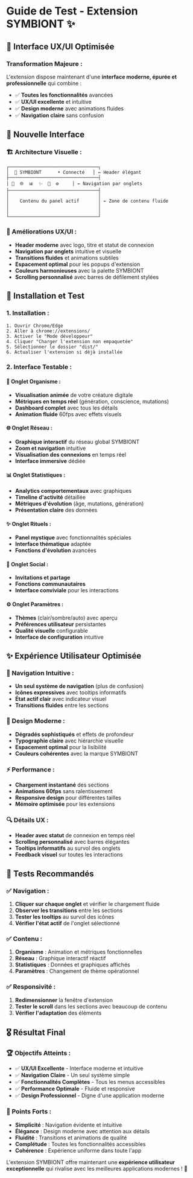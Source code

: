 # Guide de Test - Extension SYMBIONT ✨

## 🎯 Interface UX/UI Optimisée

### **Transformation Majeure :**
L'extension dispose maintenant d'une **interface moderne, épurée et professionnelle** qui combine :
- ✅ **Toutes les fonctionnalités** avancées
- ✅ **UX/UI excellente** et intuitive  
- ✅ **Design moderne** avec animations fluides
- ✅ **Navigation claire** sans confusion

## 🎨 Nouvelle Interface

### **🏗️ Architecture Visuelle :**
```
┌─────────────────────────────────┐
│  🧬 SYMBIONT      • Connecté   │ ← Header élégant
├─────────────────────────────────┤
│ 🧬  🌐  📊  ✨  👥  ⚙️     │ ← Navigation par onglets
├─────────────────────────────────┤
│                                 │
│    Contenu du panel actif       │ ← Zone de contenu fluide
│                                 │
│                                 │
└─────────────────────────────────┘
```

### **🎯 Améliorations UX/UI :**
- **Header moderne** avec logo, titre et statut de connexion
- **Navigation par onglets** intuitive et visuelle
- **Transitions fluides** et animations subtiles
- **Espacement optimal** pour les popups d'extension
- **Couleurs harmonieuses** avec la palette SYMBIONT
- **Scrolling personnalisé** avec barres de défilement stylées

## 🔧 Installation et Test

### **1. Installation :**
```
1. Ouvrir Chrome/Edge
2. Aller à chrome://extensions/
3. Activer le "Mode développeur"
4. Cliquer "Charger l'extension non empaquetée"
5. Sélectionner le dossier "dist/"
6. Actualiser l'extension si déjà installée
```

### **2. Interface Testable :**

#### **🧬 Onglet Organisme :**
- **Visualisation animée** de votre créature digitale
- **Métriques en temps réel** (génération, conscience, mutations)
- **Dashboard complet** avec tous les détails
- **Animation fluide** 60fps avec effets visuels

#### **🌐 Onglet Réseau :**
- **Graphique interactif** du réseau global SYMBIONT
- **Zoom et navigation** intuitive
- **Visualisation des connexions** en temps réel
- **Interface immersive** dédiée

#### **📊 Onglet Statistiques :**
- **Analytics comportementaux** avec graphiques
- **Timeline d'activité** détaillée
- **Métriques d'évolution** (âge, mutations, génération)
- **Présentation claire** des données

#### **✨ Onglet Rituels :**
- **Panel mystique** avec fonctionnalités spéciales
- **Interface thématique** adaptée
- **Fonctions d'évolution** avancées

#### **👥 Onglet Social :**
- **Invitations et partage** 
- **Fonctions communautaires**
- **Interface conviviale** pour les interactions

#### **⚙️ Onglet Paramètres :**
- **Thèmes** (clair/sombre/auto) avec aperçu
- **Préférences utilisateur** persistantes
- **Qualité visuelle** configurable
- **Interface de configuration** intuitive

## ✨ Expérience Utilisateur Optimisée

### **🎯 Navigation Intuitive :**
- **Un seul système de navigation** (plus de confusion)
- **Icônes expressives** avec tooltips informatifs
- **État actif clair** avec indicateur visuel
- **Transitions fluides** entre les sections

### **🎨 Design Moderne :**
- **Dégradés sophistiqués** et effets de profondeur
- **Typographie claire** avec hiérarchie visuelle
- **Espacement optimal** pour la lisibilité
- **Couleurs cohérentes** avec la marque SYMBIONT

### **⚡ Performance :**
- **Chargement instantané** des sections
- **Animations 60fps** sans ralentissement
- **Responsive design** pour différentes tailles
- **Mémoire optimisée** pour les extensions

### **🔍 Détails UX :**
- **Header avec statut** de connexion en temps réel
- **Scrolling personnalisé** avec barres élégantes
- **Tooltips informatifs** au survol des onglets
- **Feedback visuel** sur toutes les interactions

## 🚀 Tests Recommandés

### **✅ Navigation :**
1. **Cliquer sur chaque onglet** et vérifier le chargement fluide
2. **Observer les transitions** entre les sections
3. **Tester les tooltips** au survol des icônes
4. **Vérifier l'état actif** de l'onglet sélectionné

### **✅ Contenu :**
1. **Organisme** : Animation et métriques fonctionnelles
2. **Réseau** : Graphique interactif réactif
3. **Statistiques** : Données et graphiques affichés
4. **Paramètres** : Changement de thème opérationnel

### **✅ Responsivité :**
1. **Redimensionner** la fenêtre d'extension
2. **Tester le scroll** dans les sections avec beaucoup de contenu
3. **Vérifier l'adaptation** des éléments

## 🎖️ Résultat Final

### **🏆 Objectifs Atteints :**
- ✅ **UX/UI Excellente** - Interface moderne et intuitive
- ✅ **Navigation Claire** - Un seul système simple
- ✅ **Fonctionnalités Complètes** - Tous les menus accessibles
- ✅ **Performance Optimale** - Fluide et responsive
- ✅ **Design Professionnel** - Digne d'une application moderne

### **🌟 Points Forts :**
- **Simplicité** : Navigation évidente et intuitive
- **Élégance** : Design moderne avec attention aux détails
- **Fluidité** : Transitions et animations de qualité
- **Complétude** : Toutes les fonctionnalités accessibles
- **Cohérence** : Expérience uniforme dans toute l'app

L'extension SYMBIONT offre maintenant une **expérience utilisateur exceptionnelle** qui rivalise avec les meilleures applications modernes ! 🎉 